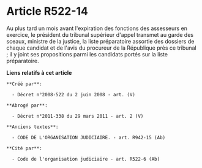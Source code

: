 # Article R522-14

Au plus tard un mois avant l'expiration des fonctions des assesseurs en exercice, le président du tribunal supérieur d'appel
transmet au garde des sceaux, ministre de la justice, la liste préparatoire assortie des dossiers de chaque candidat et de
l'avis du procureur de la République près ce tribunal ; il y joint ses propositions parmi les candidats portés sur la liste
préparatoire.

**Liens relatifs à cet article**

	**Créé par**:

	  - Décret n°2008-522 du 2 juin 2008 - art. (V)

	**Abrogé par**:

	  - Décret n°2011-338 du 29 mars 2011 - art. 2 (V)

	**Anciens textes**:

	  - CODE DE L'ORGANISATION JUDICIAIRE. - art. R942-15 (Ab)

	**Cité par**:

	  - Code de l'organisation judiciaire - art. R522-6 (Ab)
